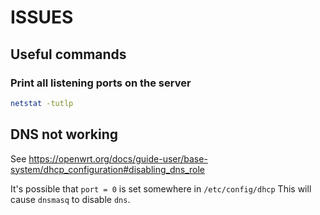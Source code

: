 # ISSUES

## Useful commands

### Print all listening ports on the server

```bash
netstat -tutlp
```

## DNS not working

See https://openwrt.org/docs/guide-user/base-system/dhcp_configuration#disabling_dns_role

It's possible that `port = 0` is set somewhere in `/etc/config/dhcp`
This will cause `dnsmasq` to disable `dns`.

